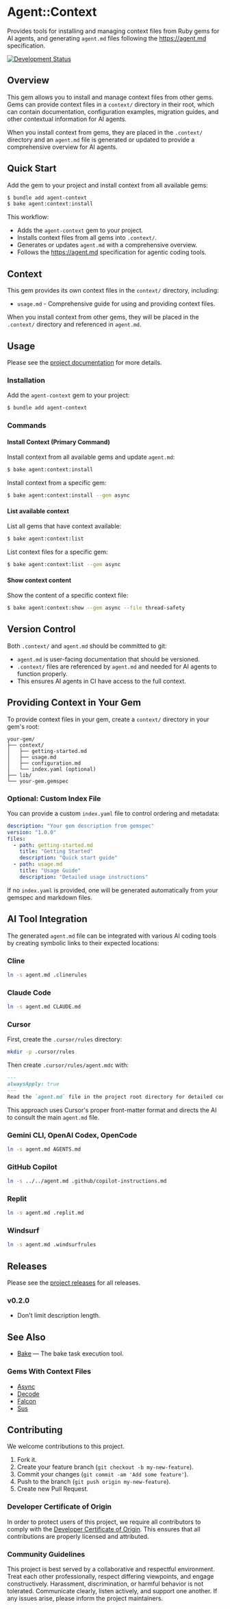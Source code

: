 # Agent::Context

Provides tools for installing and managing context files from Ruby gems for AI agents, and generating `agent.md` files following the <https://agent.md> specification.

[![Development Status](https://github.com/ioquatix/agent-context/workflows/Test/badge.svg)](https://github.com/ioquatix/agent-context/actions?workflow=Test)

## Overview

This gem allows you to install and manage context files from other gems. Gems can provide context files in a `context/` directory in their root, which can contain documentation, configuration examples, migration guides, and other contextual information for AI agents.

When you install context from gems, they are placed in the `.context/` directory and an `agent.md` file is generated or updated to provide a comprehensive overview for AI agents.

## Quick Start

Add the gem to your project and install context from all available gems:

``` bash
$ bundle add agent-context
$ bake agent:context:install
```

This workflow:

  - Adds the `agent-context` gem to your project.
  - Installs context files from all gems into `.context/`.
  - Generates or updates `agent.md` with a comprehensive overview.
  - Follows the <https://agent.md> specification for agentic coding tools.

## Context

This gem provides its own context files in the `context/` directory, including:

  - `usage.md` - Comprehensive guide for using and providing context files.

When you install context from other gems, they will be placed in the `.context/` directory and referenced in `agent.md`.

## Usage

Please see the [project documentation](https://ioquatix.github.io/agent-context/) for more details.

### Installation

Add the `agent-context` gem to your project:

``` bash
$ bundle add agent-context
```

### Commands

#### Install Context (Primary Command)

Install context from all available gems and update `agent.md`:

``` bash
$ bake agent:context:install
```

Install context from a specific gem:

``` bash
$ bake agent:context:install --gem async
```

#### List available context

List all gems that have context available:

``` bash
$ bake agent:context:list
```

List context files for a specific gem:

``` bash
$ bake agent:context:list --gem async
```

#### Show context content

Show the content of a specific context file:

``` bash
$ bake agent:context:show --gem async --file thread-safety
```

## Version Control

Both `.context/` and `agent.md` should be committed to git:

  - `agent.md` is user-facing documentation that should be versioned.
  - `.context/` files are referenced by `agent.md` and needed for AI agents to function properly.
  - This ensures AI agents in CI have access to the full context.

## Providing Context in Your Gem

To provide context files in your gem, create a `context/` directory in your gem's root:

    your-gem/
    ├── context/
    │   ├── getting-started.md
    │   ├── usage.md
    │   ├── configuration.md
    │   └── index.yaml (optional)
    ├── lib/
    └── your-gem.gemspec

### Optional: Custom Index File

You can provide a custom `index.yaml` file to control ordering and metadata:

``` yaml
description: "Your gem description from gemspec"
version: "1.0.0"
files:
  - path: getting-started.md
    title: "Getting Started"
    description: "Quick start guide"
  - path: usage.md
    title: "Usage Guide"
    description: "Detailed usage instructions"
```

If no `index.yaml` is provided, one will be generated automatically from your gemspec and markdown files.

## AI Tool Integration

The generated `agent.md` file can be integrated with various AI coding tools by creating symbolic links to their expected locations:

### Cline

``` bash
ln -s agent.md .clinerules
```

### Claude Code

``` bash
ln -s agent.md CLAUDE.md
```

### Cursor

First, create the `.cursor/rules` directory:

``` bash
mkdir -p .cursor/rules
```

Then create `.cursor/rules/agent.mdc` with:

``` markdown
---
alwaysApply: true
---
Read the `agent.md` file in the project root directory for detailed context relating to this project and external dependencies.
```

This approach uses Cursor's proper front-matter format and directs the AI to consult the main `agent.md` file.

### Gemini CLI, OpenAI Codex, OpenCode

``` bash
ln -s agent.md AGENTS.md
```

### GitHub Copilot

``` bash
ln -s ../../agent.md .github/copilot-instructions.md
```

### Replit

``` bash
ln -s agent.md .replit.md
```

### Windsurf

``` bash
ln -s agent.md .windsurfrules
```

## Releases

Please see the [project releases](https://ioquatix.github.io/agent-context/releases/index) for all releases.

### v0.2.0

  - Don't limit description length.

## See Also

  - [Bake](https://github.com/ioquatix/bake) — The bake task execution tool.

### Gems With Context Files

  - [Async](https://github.com/socketry/async)
  - [Decode](https://github.com/ioquatix/decode)
  - [Falcon](https:///github.com/socketry/falcon)
  - [Sus](https://github.com/socketry/sus)

## Contributing

We welcome contributions to this project.

1.  Fork it.
2.  Create your feature branch (`git checkout -b my-new-feature`).
3.  Commit your changes (`git commit -am 'Add some feature'`).
4.  Push to the branch (`git push origin my-new-feature`).
5.  Create new Pull Request.

### Developer Certificate of Origin

In order to protect users of this project, we require all contributors to comply with the [Developer Certificate of Origin](https://developercertificate.org/). This ensures that all contributions are properly licensed and attributed.

### Community Guidelines

This project is best served by a collaborative and respectful environment. Treat each other professionally, respect differing viewpoints, and engage constructively. Harassment, discrimination, or harmful behavior is not tolerated. Communicate clearly, listen actively, and support one another. If any issues arise, please inform the project maintainers.
